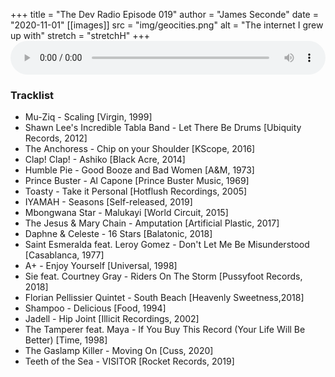 +++
title = "The Dev Radio Episode 019"
author = "James Seconde"
date = "2020-11-01"
[[images]]
  src = "img/geocities.png"
  alt = "The internet I grew up with"
  stretch = "stretchH"
+++
<AUDIO
    style="width:100%;"
    controls
    src="https://devtheatre.s3-eu-west-1.amazonaws.com/The+Dev+Radio+019.mp3">
    https://devtheatre.s3-eu-west-1.amazonaws.com/The+Dev+Radio+019.mp3
</AUDIO>

### Tracklist

* Mu-Ziq - Scaling [Virgin, 1999]
* Shawn Lee's Incredible Tabla Band - Let There Be Drums [Ubiquity Records, 2012]
* The Anchoress - Chip on your Shoulder [KScope, 2016]
* Clap! Clap! - Ashiko [Black Acre, 2014]
* Humble Pie - Good Booze and Bad Women [A&M, 1973]
* Prince Buster - Al Capone [Prince Buster Music, 1969]
* Toasty - Take it Personal [Hotflush Recordings, 2005]
* IYAMAH - Seasons [Self-released, 2019]
* Mbongwana Star - Malukayi [World Circuit, 2015]
* The Jesus & Mary Chain - Amputation [Artificial Plastic, 2017]
* Daphne & Celeste - 16 Stars [Balatonic, 2018]
* Saint Esmeralda feat. Leroy Gomez - Don't Let Me Be Misunderstood [Casablanca, 1977]
* A+ - Enjoy Yourself [Universal, 1998]
* Sie feat. Courtney Gray - Riders On The Storm [Pussyfoot Records, 2018]
* Florian Pellissier Quintet - South Beach [Heavenly Sweetness,2018]
* Shampoo - Delicious [Food, 1994]
* Jadell - Hip Joint [Illicit Recordings, 2002]
* The Tamperer feat. Maya - If You Buy This Record (Your Life Will Be Better) [Time, 1998]
* The Gaslamp Killer - Moving On [Cuss, 2020]
* Teeth of the Sea - VISITOR [Rocket Records, 2019]